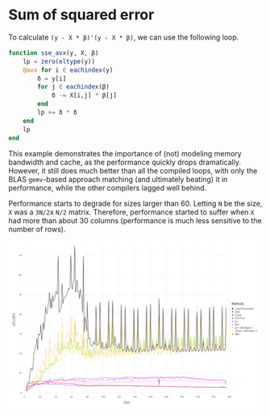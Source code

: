 # Sum of squared error

To calculate `(y - X * β)'(y - X * β)`, we can use the following loop.
```julia
function sse_avx(y, X, β)
    lp = zero(eltype(y))
    @avx for i ∈ eachindex(y)
        δ = y[i]
        for j ∈ eachindex(β)
            δ -= X[i,j] * β[j]
        end
        lp += δ * δ
    end
    lp
end
```

This example demonstrates the importance of (not) modeling memory bandwidth and cache, as the performance quickly drops dramatically.
However, it still does much better than all the compiled loops, with only the BLAS `gemv`-based approach matching (and ultimately beating) it in performance, while the other compilers lagged well behind.

Performance starts to degrade for sizes larger than 60. Letting `N` be the size, `X` was a `3N/2`x `N/2` matrix. Therefore, performance started to suffer
when `X` had more than about 30 columns (performance is much less sensitive to the number of rows).

![sse](../assets/bench_sse_v1.png)



